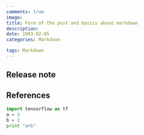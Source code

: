 ```yaml
---
comments: true
image:
title: Form of the post and basics about markdown
description:
date: 1993-02-05
categories: Markdown

tags: Markdown
---
```

## Release note

## References


``` python
import tensorflow as tf
a = 3
b = 2
print "a+b"
```
